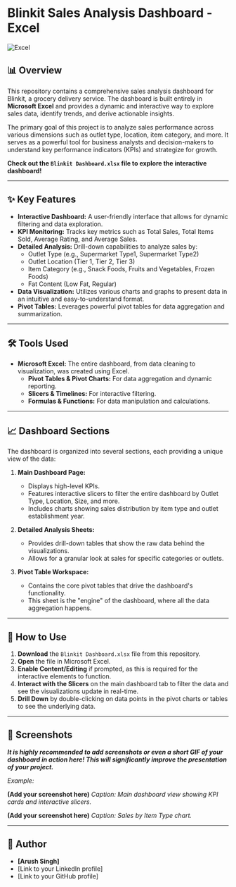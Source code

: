 # Blinkit Sales Analysis Dashboard - Excel

![Excel](https://img.shields.io/badge/Microsoft_Excel-217346?style=for-the-badge&logo=microsoft-excel&logoColor=white)

## 📊 Overview

This repository contains a comprehensive sales analysis dashboard for Blinkit, a grocery delivery service. The dashboard is built entirely in **Microsoft Excel** and provides a dynamic and interactive way to explore sales data, identify trends, and derive actionable insights.

The primary goal of this project is to analyze sales performance across various dimensions such as outlet type, location, item category, and more. It serves as a powerful tool for business analysts and decision-makers to understand key performance indicators (KPIs) and strategize for growth.

**Check out the `Blinkit Dashboard.xlsx` file to explore the interactive dashboard!**

---

## ✨ Key Features

-   **Interactive Dashboard:** A user-friendly interface that allows for dynamic filtering and data exploration.
-   **KPI Monitoring:** Tracks key metrics such as Total Sales, Total Items Sold, Average Rating, and Average Sales.
-   **Detailed Analysis:** Drill-down capabilities to analyze sales by:
    -   Outlet Type (e.g., Supermarket Type1, Supermarket Type2)
    -   Outlet Location (Tier 1, Tier 2, Tier 3)
    -   Item Category (e.g., Snack Foods, Fruits and Vegetables, Frozen Foods)
    -   Fat Content (Low Fat, Regular)
-   **Data Visualization:** Utilizes various charts and graphs to present data in an intuitive and easy-to-understand format.
-   **Pivot Tables:** Leverages powerful pivot tables for data aggregation and summarization.

---

## 🛠️ Tools Used

-   **Microsoft Excel:** The entire dashboard, from data cleaning to visualization, was created using Excel.
    -   **Pivot Tables & Pivot Charts:** For data aggregation and dynamic reporting.
    -   **Slicers & Timelines:** For interactive filtering.
    -   **Formulas & Functions:** For data manipulation and calculations.

---

## 📈 Dashboard Sections

The dashboard is organized into several sections, each providing a unique view of the data:

1.  **Main Dashboard Page:**
    -   Displays high-level KPIs.
    -   Features interactive slicers to filter the entire dashboard by Outlet Type, Location, Size, and more.
    -   Includes charts showing sales distribution by item type and outlet establishment year.

2.  **Detailed Analysis Sheets:**
    -   Provides drill-down tables that show the raw data behind the visualizations.
    -   Allows for a granular look at sales for specific categories or outlets.

3.  **Pivot Table Workspace:**
    -   Contains the core pivot tables that drive the dashboard's functionality.
    -   This sheet is the "engine" of the dashboard, where all the data aggregation happens.

---

## 🚀 How to Use

1.  **Download** the `Blinkit Dashboard.xlsx` file from this repository.
2.  **Open** the file in Microsoft Excel.
3.  **Enable Content/Editing** if prompted, as this is required for the interactive elements to function.
4.  **Interact with the Slicers** on the main dashboard tab to filter the data and see the visualizations update in real-time.
5.  **Drill Down** by double-clicking on data points in the pivot charts or tables to see the underlying data.

---

## 📸 Screenshots

***It is highly recommended to add screenshots or even a short GIF of your dashboard in action here! This will significantly improve the presentation of your project.***

*Example:*

**(Add your screenshot here)**
*Caption: Main dashboard view showing KPI cards and interactive slicers.*

**(Add your screenshot here)**
*Caption: Sales by Item Type chart.*

---

## 👤 Author

-   **[Arush Singh]**
-   [Link to your LinkedIn profile]
-   [Link to your GitHub profile]
